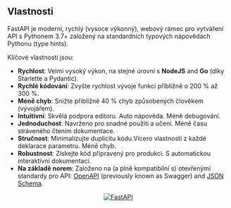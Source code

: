 
## Vlastnosti
FastAPI je moderní, rychlý (vysoce výkonný), webový rámec pro vytváření API s Pythonem 3.7+ založený na standardních typových nápovědách Pythonu (type hints).

Klíčové vlastnosti jsou:

* **Rychlost**: Velmi vysoký výkon, na stejné úrovni s **NodeJS** and **Go** (díky Starlette a Pydantic).
* **Rychlé kódování**: Zvyšte rychlost vývoje funkcí přibližně o 200 % až 300 %.
* **Méně chyb**: Snižte přibližně 40 % chyb způsobených člověkem (vývojářem).
* **Intuitivní**: Skvělá podpora editoru. Auto nápověda. Méně debugování.
* **Jednoduchost**: Navrženo pro snadné použití a učení. Méně času stráveného čtením dokumentace.
* **Stručnost**: Minimalizujte duplicitu kódu.Vícero vlastností z každé deklarace parametru. Méně chyb.
* **Robustnost**: Získejte kód připravený pro produkci. S automatickou interaktivní dokumentací.
* **Na základě norem**: Založeno na (a plně kompatibilní s) otevřenými standardy pro API: <a href="https://github.com/OAI/OpenAPI-Specification" class="external-link" target="_blank">OpenAPI</a> (previously known as Swagger) and <a href="https://json-schema.org/" class="external-link" target="_blank">JSON Schema</a>.

<p align="center">
  <a href="https://fastapi.tiangolo.com"><img src="https://fastapi.tiangolo.com/img/logo-margin/logo-teal.png" alt="FastAPI"></a>
</p>
